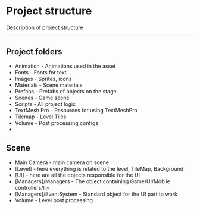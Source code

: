 # Project structure
Description of project structure
****

## Project folders
<ul>
   <li>Animation - Animations used in the asset</li>
   <li>Fonts - Fonts for text</li>
   <li>Images - Sprites, icons</li>
   <li>Materials - Scene materials</li>
   <li>Prefabs - Prefabs of objects on the stage</li>
   <li>Scenes - Game scene</li>
   <li>Scripts - All project logic</li>
   <li>TextMesh Pro - Resources for using TextMeshPro</li>
   <li>Tilemap - Level Tiles</li>
   <li>Volume - Post processing configs</li>
   <li></li>
</ul>

## Scene
<ul>
   <li>Main Camera - main camera on scene</li>
   <li>[Level] - here everything is related to the level, TileMap, Background </li>
   <li>[UI] - here are all the objects responsible for the UI </li>
   <li>[Managers]/Managers - The object containing Game/UI/Mobile controllers/li>
   <li>[Managers]/EventSystem - Standard object for the UI part to work</li>
   <li>Volume - Level post processing</li>
</ul>